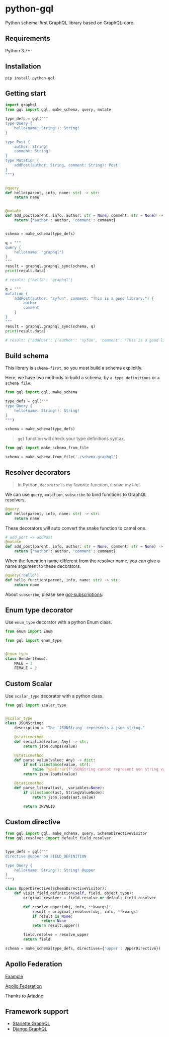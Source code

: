 # python-gql

Python schema-first GraphQL library based on GraphQL-core.


## Requirements

Python 3.7+

## Installation

`pip install python-gql`

## Getting start

```python
import graphql
from gql import gql, make_schema, query, mutate

type_defs = gql("""
type Query {
    hello(name: String!): String!
}

type Post {
    author: String!
    comment: String!
}
type Mutation {
    addPost(author: String, comment: String): Post!
}
""")


@query
def hello(parent, info, name: str) -> str:
    return name


@mutate
def add_post(parent, info, author: str = None, comment: str = None) -> dict:
    return {'author': author, 'comment': comment}


schema = make_schema(type_defs)

q = """
query {
    hello(name: "graphql")
}
"""
result = graphql.graphql_sync(schema, q)
print(result.data)

# result: {'hello': 'graphql'}

q = """
mutation {
    addPost(author: "syfun", comment: "This is a good library.") {
        author
        comment
    }
}
"""
result = graphql.graphql_sync(schema, q)
print(result.data)

# result: {'addPost': {'author': 'syfun', 'comment': 'This is a good library.'}}
```

## Build schema

This library is `schema-first`, so you must build a schema explicitly.

Here, we have two methods to build a schema, by `a type definitions` or `a schema file`.

```python
from gql import gql, make_schema

type_defs = gql("""
type Query {
    hello(name: String!): String!
}
""")

schema = make_schema(type_defs)
```

> `gql` function will check your type definitions syntax.

```python
from gql import make_schema_from_file

schema = make_schema_from_file('./schema.graphql')
```

## Resolver decorators

> In Python, `decorator` is my favorite function, it save my life!

We can use `query`, `mutation`, `subscribe` to bind functions to GraphQL resolvers.

```python
@query
def hello(parent, info, name: str) -> str:
    return name
```

These decorators will auto convert the snake function to camel one.

```python
# add_port => addPost
@mutate
def add_post(parent, info, author: str = None, comment: str = None) -> dict:
    return {'author': author, 'comment': comment}
```

When the funcation name different from the resolver name, you can give a name argument to these decorators.

```python
@query('hello')
def hello_function(parent, info, name: str) -> str:
    return name
```

About `subscribe`, please see [gql-subscriptions](gql-subscriptions).

## Enum type decorator

Use `enum_type` decorator with a python Enum class.

```python
from enum import Enum

from gql import enum_type


@enum_type
class Gender(Enum):
    MALE = 1
    FEMALE = 2
```

## Custom Scalar

Use `scalar_type` decorator with a python class.

```python
from gql import scalar_type


@scalar_type
class JSONString:
    description = "The `JSONString` represents a json string."

    @staticmethod
    def serialize(value: Any) -> str:
        return json.dumps(value)

    @staticmethod
    def parse_value(value: Any) -> dict:
        if not isinstance(value, str):
            raise TypeError(f'JSONString cannot represent non string value: {inspect(value)}')
        return json.loads(value)

    @staticmethod
    def parse_literal(ast, _variables=None):
        if isinstance(ast, StringValueNode):
            return json.loads(ast.value)

        return INVALID

```

## Custom directive

```python
from gql import gql, make_schema, query, SchemaDirectiveVisitor
from gql.resolver import default_field_resolver


type_defs = gql("""
directive @upper on FIELD_DEFINITION

type Query {
    hello(name: String!): String! @upper
}
""")

class UpperDirective(SchemaDirectiveVisitor):
    def visit_field_definition(self, field, object_type):
        original_resolver = field.resolve or default_field_resolver

        def resolve_upper(obj, info, **kwargs):
            result = original_resolver(obj, info, **kwargs)
            if result is None:
                return None
            return result.upper()

        field.resolve = resolve_upper
        return field

schema = make_schema(type_defs, directives={'upper': UpperDirective})
```

## Apollo Federation

[Example](https://github.com/syfun/starlette-graphql/tree/master/examples/federation)

[Apollo Federation](https://www.apollographql.com/docs/apollo-server/federation/introduction/)

Thanks to [Ariadne](https://ariadnegraphql.org/docs/apollo-federation)


## Framework support

- [Starlette GraphQL](https://github.com/syfun/starlette-graphql)
- [Django GraphQL](https://github.com/syfun/django-graphql)
